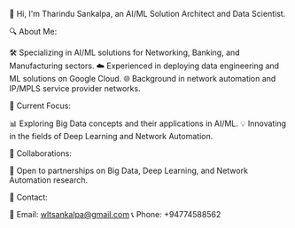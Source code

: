 👋 Hi, I'm Tharindu Sankalpa, an AI/ML Solution Architect and Data Scientist.


🔍 About Me:


🛠️ Specializing in AI/ML solutions for Networking, Banking, and Manufacturing sectors.
☁️ Experienced in deploying data engineering and ML solutions on Google Cloud.
🌐 Background in network automation and IP/MPLS service provider networks.


🌱 Current Focus:


📊 Exploring Big Data concepts and their applications in AI/ML.
💡 Innovating in the fields of Deep Learning and Network Automation.


🤝 Collaborations:


🔬 Open to partnerships on Big Data, Deep Learning, and Network Automation research.


🔗 Contact:


📧 Email: wltsankalpa@gmail.com
📞 Phone: +94774588562
